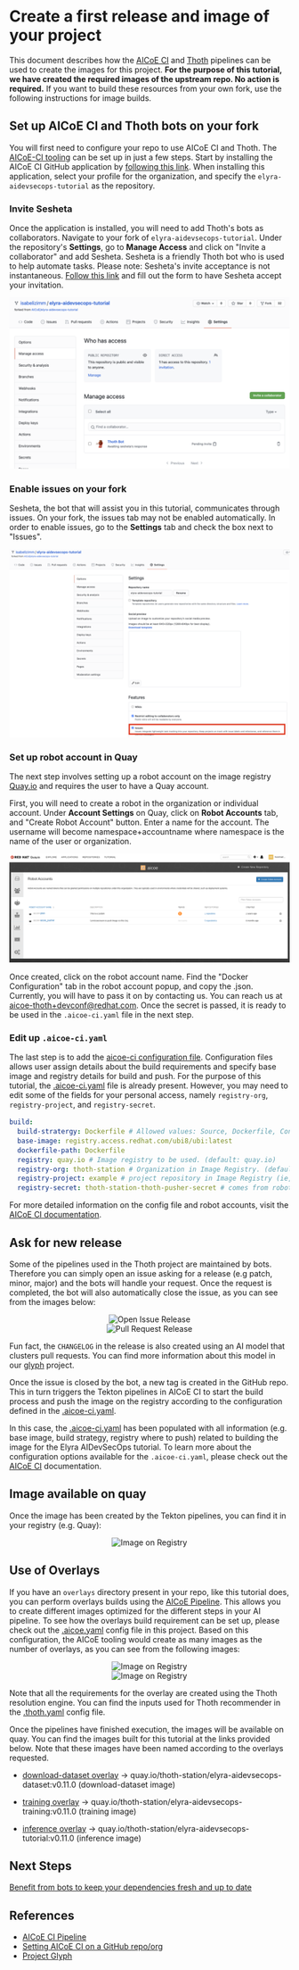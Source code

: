 # Create a first release and image of your project

This document describes how the [AICoE CI][1] and [Thoth](https://github.com/thoth-station) pipelines can be used to create the images for this project. **For the purpose of this tutorial, we have created the required images of the upstream repo. No action is required.** If you want to build these resources from your own fork, use the following instructions for image builds.

## Set up AICoE CI and Thoth bots on your fork

You will first need to configure your repo to use AICoE CI and Thoth. The [AICoE-CI tooling](https://github.com/AICoE/aicoe-ci) can be set up in just a few steps. Start by installing the AICoE CI GitHub application by [following this link](https://github.com/apps/aicoe-ci). When installing this application, select your profile for the organization, and specify the `elyra-aidevsecops-tutorial` as the repository.

### Invite Sesheta

Once the application is installed, you will need to add Thoth's bots as collaborators. Navigate to your fork of `elyra-aidevsecops-tutorial`. Under the repository's **Settings**, go to **Manage Access** and click on "Invite a collaborator" and add Sesheta. Sesheta is a friendly Thoth bot who is used to help automate tasks. Please note: Sesheta's invite acceptance is not instantaneous. [Follow this link](https://github.com/AICoE/aicoe-ci/issues/new?assignees=goern%2Charshad16&labels=area%2Fcyborgs%2Cbot%2Csig%2Fcyborgs&template=request_sesheta.yaml&title=Help+with+Sesheta+invite) and fill out the form to have Sesheta accept your invitation.

<div style="text-align:center">
<img alt="Invite Sesheta" src="https://raw.githubusercontent.com/aicoe/elyra-aidevsecops-tutorial/master/docs/images/InviteSesheta.png">
</div>

### Enable issues on your fork

Sesheta, the bot that will assist you in this tutorial, communicates through issues. On your fork, the issues tab may not be enabled automatically. In order to enable issues, go to the **Settings** tab and check the box next to "Issues".

<div style="text-align:center">
<img alt="Enable Fork Issues" src="https://raw.githubusercontent.com/aicoe/elyra-aidevsecops-tutorial/master/docs/images/EnableForkIssues.png">
</div>

### Set up robot account in Quay

The next step involves setting up a robot account on the image registry [Quay.io](https://quay.io/) and requires the user to have a Quay account.

First, you will need to create a robot in the organization or individual account. Under **Account Settings** on Quay, click on **Robot Accounts** tab, and "Create Robot Account" button. Enter a name for the account. The username will become namespace+accountname where namespace is the name of the user or organization.

<div style="text-align:center">
<img alt="Create Robot Account" src="https://raw.githubusercontent.com/AICoE/aicoe-ci/master/docs/quay-robots.png">
</div>

Once created, click on the robot account name. Find the "Docker Configuration" tab in the robot account popup, and copy the .json. Currently, you will have to pass it on by contacting us. You can reach us at aicoe-thoth+devconf@redhat.com. Once the secret is passed, it is ready to be used in the `.aicoe-ci.yaml` file in the next step.

### Edit up `.aicoe-ci.yaml`

The last step is to add the [aicoe-ci configuration file](https://github.com/AICoE/aicoe-ci#aicoe-ci-configuration-file). Configuration files allows user assign details about the build requirements and specify base image and registry details for build and push. For the purpose of this tutorial, the [.aicoe-ci.yaml](../../.aicoe-ci.yaml) file is already present. However, you may need to edit some of the fields for your personal access, namely `registry-org`, `registry-project`, and `registry-secret`.

```yaml
build:
  build-stratergy: Dockerfile # Allowed values: Source, Dockerfile, Containerfile
  base-image: registry.access.redhat.com/ubi8/ubi:latest
  dockerfile-path: Dockerfile
  registry: quay.io # Image registry to be used. (default: quay.io)
  registry-org: thoth-station # Organization in Image Registry. (default: thoth-station)
  registry-project: example # project repository in Image Registry (ie, Quay) used to push image.
  registry-secret: thoth-station-thoth-pusher-secret # comes from robot account
```

For more detailed information on the config file and robot accounts, visit the [AICoE CI documentation](https://github.com/AICoE/aicoe-ci#configuring-build-requirements).

## Ask for new release

Some of the pipelines used in the Thoth project are maintained by bots. Therefore you can simply open an issue asking for a release (e.g patch, minor, major) and the bots will handle your request. Once the request is completed, the bot will also automatically close the issue, as you can see from the images below:

<div style="text-align:center">
<img alt="Open Issue Release" src="https://raw.githubusercontent.com/thoth-station/elyra-aidevsecops-tutorial/master/docs/images/OpenIssueRelease.png">
</div>

<div style="text-align:center">
<img alt="Pull Request Release" src="https://raw.githubusercontent.com/thoth-station/elyra-aidevsecops-tutorial/master/docs/images/PullRequestRelease.png">
</div>

Fun fact, the `CHANGELOG` in the release is also created using an AI model that clusters pull requests. You can find more information about this model in our [glyph][3] project.

Once the issue is closed by the bot, a new tag is created in the GitHub repo. This in turn triggers the Tekton pipelines in AICoE CI to start the build process and push the image on the registry according to the configuration defined in the [.aicoe-ci.yaml](../../.aicoe-ci.yaml).

In this case, the [.aicoe-ci.yaml](../../.aicoe-ci.yaml) has been populated with all information (e.g. base image, build strategy, registry where to push) related to building the image for the Elyra AIDevSecOps tutorial. To learn more about the configuration options available for the `.aicoe-ci.yaml`, please check out the [AICoE CI][1] documentation.

## Image available on quay

Once the image has been created by the Tekton pipelines, you can find it in your registry (e.g. Quay):

<div style="text-align:center">
<img alt="Image on Registry" src="https://raw.githubusercontent.com/thoth-station/elyra-aidevsecops-tutorial/master/docs/images/ImageRegistry.png">
</div>

## Use of Overlays

If you have an `overlays` directory present in your repo, like this tutorial does, you can perform overlays builds using the [AICoE Pipeline][1]. This allows you to create different images optimized for the different steps in your AI pipeline. To see how the overlays build requirement can be set up, please check out the [.aicoe.yaml](../../.aicoe-ci.yaml#L5) config file in this project. Based on this configuration, the AICoE tooling would create as many images as the number of overlays, as you can see from the following images:

<div style="text-align:center">
<img alt="Image on Registry" src="https://raw.githubusercontent.com/thoth-station/elyra-aidevsecops-tutorial/master/docs/images/TagReleasePipeline.png">
</div>

<div style="text-align:center">
<img alt="Image on Registry" src="https://raw.githubusercontent.com/thoth-station/elyra-aidevsecops-tutorial/master/docs/images/OverlaysBuildsPipeline.png">
</div>

Note that all the requirements for the overlay are created using the Thoth resolution engine. You can find the inputs used for Thoth recommender in the [.thoth.yaml](../../.thoth.yaml#L5) config file.

Once the pipelines have finished execution, the images will be available on quay. You can find the images built for this tutorial at the links provided below. Note that these images have been named according to the overlays requested.

- [download-dataset overlay](../../overlays/download-dataset) -> quay.io/thoth-station/elyra-aidevsecops-dataset:v0.11.0 (download-dataset image)

- [training overlay](../../overlays/training/Pipfile) -> quay.io/thoth-station/elyra-aidevsecops-training:v0.11.0 (training image)

- [inference overlay](../../overlays/inference/Pipfile)  -> quay.io/thoth-station/elyra-aidevsecops-tutorial:v0.11.0 (inference image)

## Next Steps

[Benefit from bots to keep your dependencies fresh and up to date](/docs/source/use-bots.md)

## References

* [AICoE CI Pipeline][1]
* [Setting AICoE CI on a GitHub repo/org][2]
* [Project Glyph][3]

[1]: https://github.com/AICoE/aicoe-ci
[2]: https://github.com/AICoE/aicoe-ci#setting-aicoe-ci-on-github-organizationrepository
[3]: https://github.com/thoth-station/glyph
